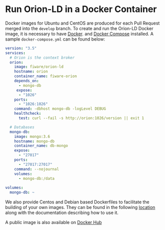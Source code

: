 # Run Orion-LD in a Docker Container

Docker images for Ubuntu and CentOS are produced for each Pull Request merged into the `develop` branch.
To create and run the Orion-LD Docker image, it is necessary to have [Docker](https://www.docker.com/).
and [Docker Compose](https://docs.docker.com/compose) installed. A sample `docker-compose.yml` can be found below:

```yaml
version: "3.5"
services:
  # Orion is the context broker
  orion:
    image: fiware/orion-ld
    hostname: orion
    container_name: fiware-orion
    depends_on:
      - mongo-db
     expose:
      - "1026"
    ports:
      - "1026:1026" 
    command: -dbhost mongo-db -logLevel DEBUG
    healthcheck:
      test: curl --fail -s http://orion:1026/version || exit 1

  # Databases
  mongo-db:
    image: mongo:3.6
    hostname: mongo-db
    container_name: db-mongo
    expose:
      - "27017"
    ports:
      - "27017:27017" 
    command: --nojournal
    volumes:
      - mongo-db:/data
      
volumes:
  mongo-db: ~
```

We also provide Centos and Debian based Dockerfiles to facilitate the building of your own images. 
They can be found in the following [location](https://github.com/FIWARE/context.Orion-LD/tree/develop/docker) 
along  with the documentation describing how to use it.

A public image is also available on [Docker Hub](https://hub.docker.com/r/fiware/orion-ld/) 
